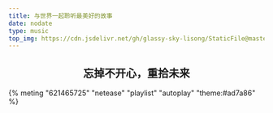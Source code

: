 ```yaml
---
title: 与世界一起聆听最美好的故事
date: nodate
type: music
top_img: https://cdn.jsdelivr.net/gh/glassy-sky-lisong/StaticFile@master/top-img/10.png
---
```


## <center>忘掉不开心，重拾未来</center>

{% meting "621465725" "netease" "playlist" "autoplay" "theme:#ad7a86" %}